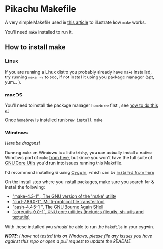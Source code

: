 # Pikachu Makefile

A very simple Makefile used in [this article](https://github.com/kevinchar93/pikachu-makefile) to illustrate how `make` works.

You'll need `make` installed to run it.

## How to install make

### Linux 
If you are running a Linux distro you probably already have `make` installed, try running `make -v` to see, if not install it using you package manager (apt, yum... ).

### macOS

You'll need to install the package manager `homebrew` first , see [how to do this at](https://docs.brew.sh/Installation)

Once `homebrew` is installed run `brew install make`

### Windows

_*Here be dragons!*_

Running `make` on Windows is a little tricky, you can actually install a native Windows port of `make` [from here](https://gnuwin32.sourceforge.net/packages/make.htm), but since you won't have the full suite of [GNU Core Utils](https://en.wikipedia.org/wiki/GNU_Core_Utilities) you'd run into issues running this Makefile.

I'd recommend installing & using [Cygwin](https://en.wikipedia.org/wiki/Cygwin), which can be [installed from here](https://www.cygwin.com/install.html)

On the install step where you install packages, make sure you search for & install the following:
* ["make-4.3-1" , The GNU version of the 'make' utility](https://cygwin.com/cgi-bin2/package-cat.cgi?file=x86_64%2Fmake%2Fmake-4.3-1&grep=make)
* ["curl-7.86.0-1", Multi-protocol file transfer tool](https://cygwin.com/cgi-bin2/package-cat.cgi?file=x86_64%2Fcurl%2Fcurl-7.86.0-1&grep=curl)
* ["bash-4.4.5-1 ", The GNU Bourne Again SHell](https://cygwin.com/cgi-bin2/package-cat.cgi?file=x86_64%2Fbash%2Fbash-4.4.5-1&grep=bash)
* ["coreutils-9.0-1", GNU core utilities (includes fileutils, sh-utils and textutils)](https://cygwin.com/cgi-bin2/package-cat.cgi?file=x86_64%2Fcoreutils%2Fcoreutils-9.0-1&grep=coreutils)

With these installed you *should* be able to run the `Makefile` in your cygwin.

_**NOTE**: I have not tested this on Windows, please file any issues you have against this repo or open a pull request to update the README._
